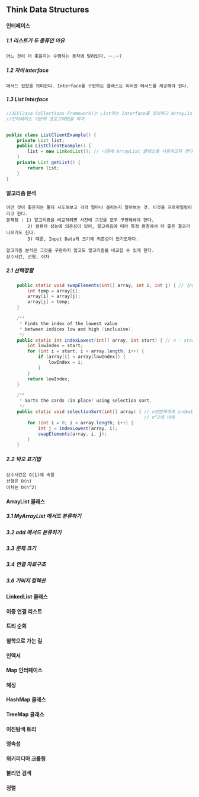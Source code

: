 ## Think Data Structures

#### 인터페이스

##### 1.1 리스트가 두 종류인 이유

```
어느 것이 더 좋을지는 수행하는 동작에 달려있다. ㅡ.ㅡ?
```

##### 1.2 자바 interface

```
메서드 집합을 의미한다. Interface를 구현하는 클래스는 이러한 메서드를 제공해야 한다.
```

##### 1.3 List Interface

```java
//JCF(Java Collections Framework)는 List라는 Interface를 정의하고 ArrayList와 LinkedList라는 두 구현 클래스를 제공한다.
//인터페이스 기반의 프로그래밍을 하자


public class ListClientExample() {
    private List list;
    public ListClientExample() {
        list = new LinkedList(); // 나중에 ArrayList 클래스를 사용하고자 한다면 생성자만 바꾸면 된다.
    }
    private List getList() {
        return list;
    }
}
```

#### 알고리즘 분석

```
어떤 것이 좋은지는 둘다 시도해보고 각각 얼마나 걸리는지 알아보는 것. 이것을 프로파일링이라고 한다.
문제점 : 1) 알고리즘을 비교하려면 사전에 그것을 모두 구현해봐야 한다.
        2) 컴퓨터 성능에 의존성이 있어, 알고리즘에 따라 특정 환경에서 더 좋은 결과가 나오기도 한다.
        3) 때론, Input Data의 크기에 의존성이 있기도하다.

알고리즘 분석은 그것을 구현하지 않고도 알고리즘을 비교할 수 있게 한다.
상수시간, 선형, 이차
```

##### 2.1 선택정렬

```java
	public static void swapElements(int[] array, int i, int j) { // 상수시간
		int temp = array[i];
		array[i] = array[j];
		array[j] = temp;
	}

	/**
	 * Finds the index of the lowest value
	 * between indices low and high (inclusive).
	 */
	public static int indexLowest(int[] array, int start) { // n - start이므로 선형
		int lowIndex = start;
		for (int i = start; i < array.length; i++) {
			if (array[i] < array[lowIndex]) {
				lowIndex = i;
			}
		}
		return lowIndex;
	}

	/**
	 * Sorts the cards (in place) using selection sort.
	 */
	public static void selectionSort(int[] array) { // n번반복하여 indexLowest(n에 비례하는 선형)와 swapElements를 실행하므로 
                                                    // n^2에 비례
		for (int i = 0; i < array.length; i++) {
			int j = indexLowest(array, i);
			swapElements(array, i, j);
		}
	}
```

##### 2.2 빅오 표기법

```
상수시간은 O(1)에 속함
선형은 O(n)
이차는 O(n^2)
```

#### ArrayList 클래스

##### 3.1 MyArrayList 메서드 분류하기

##### 3.2 add 메서드 분류하기

##### 3.3 문제 크기

##### 3.4 연결 자료구조

##### 3.6 가비지 컬렉션

#### LinkedList 클래스

#### 이중 연결 리스트

#### 트리 순회

#### 철학으로 가는 길

#### 인덱서

#### Map 인터페이스

#### 해싱

#### HashMap 클래스

#### TreeMap 클래스

#### 이진탐색 트리

#### 영속성

#### 위키피디아 크롤링

#### 불리언 검색

#### 정렬